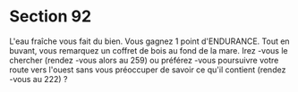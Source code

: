 # Section 92

L'eau fraîche vous fait du bien. Vous gagnez 1 point
d'ENDURANCE. Tout en buvant, vous remarquez un coffret de
bois au fond de la mare. Irez -vous le chercher (rendez -vous alors
au 259) ou préférez -vous poursuivre votre route vers l'ouest sans
vous préoccuper de savoir ce qu'il contient (rendez -vous au  222) ?